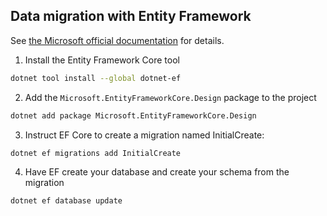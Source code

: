 ## Data migration with Entity Framework

See [the Microsoft official documentation](https://docs.microsoft.com/en-us/ef/core/managing-schemas/migrations/?tabs=dotnet-core-cli) for details.

1. Install the Entity Framework Core tool

```bash
dotnet tool install --global dotnet-ef
```

2. Add the `Microsoft.EntityFrameworkCore.Design` package to the project

```bash
dotnet add package Microsoft.EntityFrameworkCore.Design
```

3. Instruct EF Core to create a migration named InitialCreate:

```bash
dotnet ef migrations add InitialCreate
```

4. Have EF create your database and create your schema from the migration

```bash
dotnet ef database update
```
